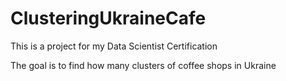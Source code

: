 # ClusteringUkraineCafe

This is a project for my Data Scientist Certification

The goal is to find how many clusters of coffee shops in Ukraine
